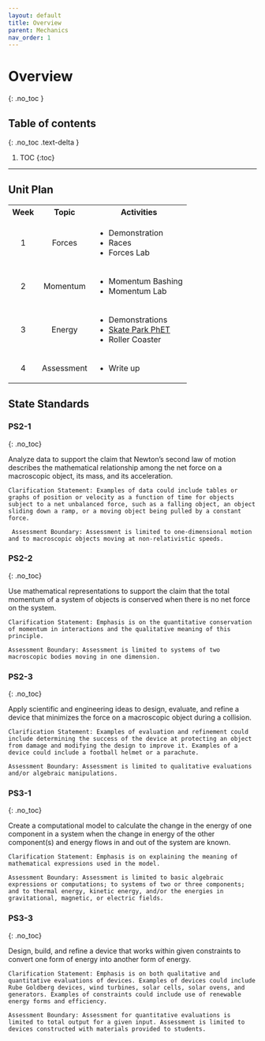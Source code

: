 ```yaml
---
layout: default
title: Overview
parent: Mechanics
nav_order: 1
---
```


# Overview
{: .no_toc }

<!-- table of contents for the page -->
## Table of contents
{: .no_toc .text-delta }

1. TOC
{:toc}

---

## Unit Plan
<table>
  <tbody>
    <tr>
      <th align="center"> Week</th>
      <th align="center">Topic</th>
      <th>Activities</th>
    </tr>
    <tr>
      <td align="center"> 1</td>
      <td align="center">Forces</td>
      <td><ul><li>Demonstration</li><li>Races</li><li>Forces Lab</li></ul></td>
    </tr>
    <tr>
      <td align="center"> 2</td>
      <td align="center">Momentum</td>
      <td><ul><li>Momentum Bashing</li><li>Momentum Lab</li></ul></td>
    </tr>
    <tr>
      <td align="center"> 3</td>
      <td align="center">Energy</td>
      <td><ul><li>Demonstrations</li><li><a href="https://phet.colorado.edu/en/simulation/energy-skate-park">Skate Park PhET</a></li><li>Roller Coaster</li></ul></td>
    </tr>
    <tr>
      <td align="center"> 4</td>
      <td align="center">Assessment</td>
      <td><ul><li>Write up</li></ul></td>
    </tr>
  </tbody>
</table>

## State Standards
### PS2-1
{: .no_toc}

Analyze data to support the claim that Newton’s second law of motion describes the mathematical relationship among the net force on a macroscopic object, its mass, and its acceleration.

    Clarification Statement: Examples of data could include tables or graphs of position or velocity as a function of time for objects subject to a net unbalanced force, such as a falling object, an object sliding down a ramp, or a moving object being pulled by a constant force.

     Assessment Boundary: Assessment is limited to one-dimensional motion and to macroscopic objects moving at non-relativistic speeds.

### PS2-2
{: .no_toc}

Use mathematical representations to support the claim that the total momentum of a system of objects is
conserved when there is no net force on the system.

    Clarification Statement: Emphasis is on the quantitative conservation of momentum in interactions and the qualitative meaning of this principle.

    Assessment Boundary: Assessment is limited to systems of two macroscopic bodies moving in one dimension.

### PS2-3
{: .no_toc}

Apply scientific and engineering ideas to design, evaluate, and refine a device that minimizes the force on a
macroscopic object during a collision.

    Clarification Statement: Examples of evaluation and refinement could include determining the success of the device at protecting an object from damage and modifying the design to improve it. Examples of a device could include a football helmet or a parachute.

    Assessment Boundary: Assessment is limited to qualitative evaluations and/or algebraic manipulations.


### PS3-1
{: .no_toc}

Create a computational model to calculate the change in the energy of one component in a system when the change in energy of the other component(s) and energy flows in and out of the system are known.

    Clarification Statement: Emphasis is on explaining the meaning of mathematical expressions used in the model.

    Assessment Boundary: Assessment is limited to basic algebraic expressions or computations; to systems of two or three components; and to thermal energy, kinetic energy, and/or the energies in gravitational, magnetic, or electric fields.

### PS3-3
{: .no_toc}

Design, build, and refine a device that works within given constraints to convert one form of energy into another form of energy.

    Clarification Statement: Emphasis is on both qualitative and quantitative evaluations of devices. Examples of devices could include Rube Goldberg devices, wind turbines, solar cells, solar ovens, and generators. Examples of constraints could include use of renewable energy forms and efficiency.

    Assessment Boundary: Assessment for quantitative evaluations is limited to total output for a given input. Assessment is limited to devices constructed with materials provided to students.



